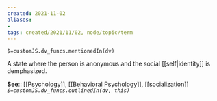 ```yaml
---
created: 2021-11-02 
aliases:
-  
tags: created/2021/11/02, node/topic/term
---
```

`$=customJS.dv_funcs.mentionedIn(dv)`

A state where the person is anonymous and the social [[self|identity]] is demphasized.

**See**:: [[Psychology]], [[Behavioral Psychology]], [[socialization]]
*`$=customJS.dv_funcs.outlinedIn(dv, this)`*